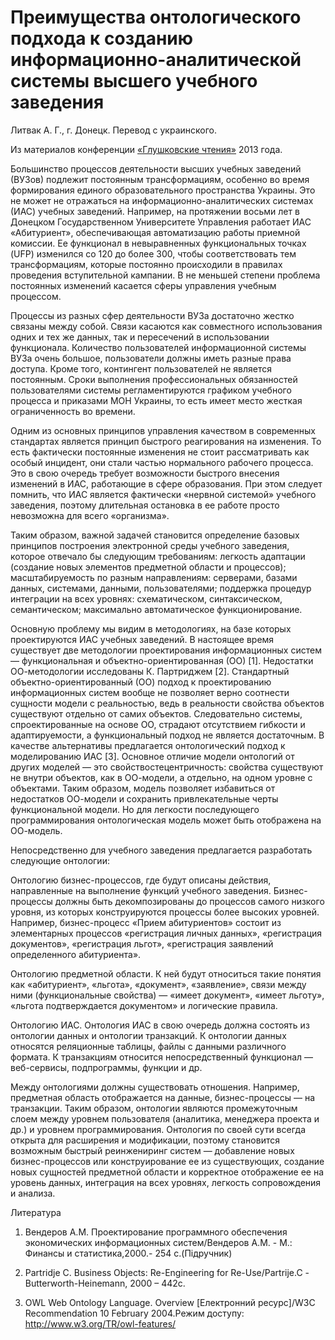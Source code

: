# Преимущества онтологического подхода к созданию информационно-аналитической системы высшего учебного заведения

Литвак А. Г., г. Донецк. Перевод с украинского.

Из материалов конференции [«Глушковские чтения»](index.md) 2013 года.

Большинство процессов деятельности высших учебных заведений (ВУЗов) подлежит постоянным трансформациям, особенно во время формирования единого образовательного пространства Украины. Это не может не отражаться на информационно-аналитических системах (ИАС) учебных заведений. Например, на протяжении восьми лет в Донецком Государственном Университете Управления работает ИАС «Абитуриент», обеспечивающая автоматизацию работы приемной комиссии. Ее функционал в невыравненных функциональных точках (UFP) изменился со 120 до более 300, чтобы соответствовать тем трансформациям, которые постоянно происходили в правилах проведения вступительной кампании. В не меньшей степени проблема постоянных изменений касается сферы управления учебным процессом.

Процессы из разных сфер деятельности ВУЗа достаточно жестко связаны между собой. Связи касаются как совместного использования одних и тех же данных, так и пересечений в использовании функционала. Количество пользователей информационной системы ВУЗа очень большое, пользователи должны иметь разные права доступа. Кроме того, контингент пользователей не является постоянным. Сроки выполнения профессиональных обязанностей пользователями системы регламентируются графиком учебного процесса и приказами МОН Украины, то есть имеет место жесткая ограниченность во времени.

Одним из основных принципов управления качеством в современных стандартах является принцип быстрого реагирования на изменения. То есть фактически постоянные изменения не стоит рассматривать как особый инцидент, они стали частью нормального рабочего процесса. Это в свою очередь требует возможности быстрого внесения изменений в ИАС, работающие в сфере образования. При этом следует помнить, что ИАС является фактически «нервной системой» учебного заведения, поэтому длительная остановка в ее работе просто невозможна для всего «организма».

Таким образом, важной задачей становится определение базовых принципов построения электронной среды учебного заведения, которое отвечало бы следующим требованиям: легкость адаптации (создание новых элементов предметной области и процессов); масштабируемость по разным направлениям: серверами, базами данных, системами, данными, пользователями; поддержка процедур интеграции на всех уровнях: схематическом, синтаксическом, семантическом; максимально автоматическое функционирование.

Основную проблему мы видим в методологиях, на базе которых проектируются ИАС учебных заведений. В настоящее время существует две методологии проектирования информационных систем — функциональная и объектно-ориентированная (ОО) [1]. Недостатки ОО-методологии исследованы К. Партриджем [2]. Стандартный объектно-ориентированный (ОО) подход к проектированию информационных систем вообще не позволяет верно соотнести сущности модели с реальностью, ведь в реальности свойства объектов существуют отдельно от самих объектов. Следовательно системы, спроектированные на основе ОО, страдают отсутствием гибкости и адаптируемости, а функциональный подход не является достаточным. В качестве альтернативы предлагается онтологический подход к моделированию ИАС [3]. Основное отличие модели онтологий от других моделей — это свойствостецентричность: свойства существуют не внутри объектов, как в ОО-модели, а отдельно, на одном уровне с объектами. Таким образом, модель позволяет избавиться от недостатков ОО-модели и сохранить привлекательные черты функциональной модели. Но для легкости последующего программирования онтологическая модель может быть отображена на ОО-модель.

Непосредственно для учебного заведения предлагается разработать следующие онтологии:

Онтологию бизнес-процессов, где будут описаны действия, направленные на выполнение функций учебного заведения. Бизнес-процессы должны быть декомпозированы до процессов самого низкого уровня, из которых конструируются процессы более высоких уровней. Например, бизнес-процесс «Прием абитуриентов» состоит из элементарных процессов «регистрация личных данных», «регистрация документов», «регистрация льгот», «регистрация заявлений определенного абитуриента».

Онтологию предметной области. К ней будут относиться такие понятия как «абитуриент», «льгота», «документ», «заявление», связи между ними (функциональные свойства) — «имеет документ», «имеет льготу», «льгота подтверждается документом» и логические правила.

Онтологию ИАС. Онтология ИАС в свою очередь должна состоять из онтологии данных и онтологии транзакций. К онтологии данных относятся реляционные таблицы, файлы с данными различного формата. К транзакциям относится непосредственный функционал — веб-сервисы, подпрограммы, функции и др.

Между онтологиями должны существовать отношения. Например, предметная область отображается на данные, бизнес-процессы — на транзакции. Таким образом, онтологии являются промежуточным слоем между уровнем пользователя (аналитика, менеджера проекта и др.) и уровнем программирования. Онтология по своей сути всегда открыта для расширения и модификации, поэтому становится возможным быстрый реинжениринг систем — добавление новых бизнес-процессов или конструирование ее из существующих, создание новых сущностей предметной области и корректное отображение ее на уровень данных, интеграция на всех уровнях, легкость сопровождения и анализа.

Литература

1. Вендеров А.М. Проектирование программного обеспечения экономических информационных систем/Вендеров А.М. - М.: Финансы и статистика,2000.- 254 c.(Підручник)

2. Partridje C. Business Objects: Re-Engineering for Re-Use/Partrije.C -Butterworth-Heinemann, 2000 – 442c.

3. OWL Web Ontology Language. Overview [Електронний ресурс]/W3C Recommendation 10 February 2004.Режим доступу: http://www.w3.org/TR/owl-features/ 